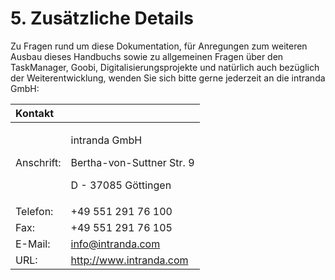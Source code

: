 # 5. Zusätzliche Details

Zu Fragen rund um diese Dokumentation, für Anregungen zum weiteren Ausbau dieses Handbuchs sowie zu allgemeinen Fragen über den TaskManager, Goobi, Digitalisierungsprojekte und natürlich auch bezüglich der Weiterentwicklung, wenden Sie sich bitte gerne jederzeit an die intranda GmbH:

<table>
  <thead>
    <tr>
      <th style="text-align:left"><b>Kontakt</b>
      </th>
      <th style="text-align:left">&#x200B;</th>
    </tr>
  </thead>
  <tbody>
    <tr>
      <td style="text-align:left">Anschrift:</td>
      <td style="text-align:left">
        <p>intranda GmbH</p>
        <p>Bertha-von-Suttner Str. 9</p>
        <p>D - 37085 G&#xF6;ttingen</p>
      </td>
    </tr>
    <tr>
      <td style="text-align:left">Telefon:</td>
      <td style="text-align:left">+49 551 291 76 100</td>
    </tr>
    <tr>
      <td style="text-align:left">Fax:</td>
      <td style="text-align:left">+49 551 291 76 105</td>
    </tr>
    <tr>
      <td style="text-align:left">E-Mail:</td>
      <td style="text-align:left">&#x200B;<a href="mailto:info@intranda.com">info@intranda.com</a>&#x200B;</td>
    </tr>
    <tr>
      <td style="text-align:left">URL:</td>
      <td style="text-align:left">&#x200B;<a href="http://www.intranda.com/">http://www.intranda.com</a>&#x200B;</td>
    </tr>
  </tbody>
</table>

